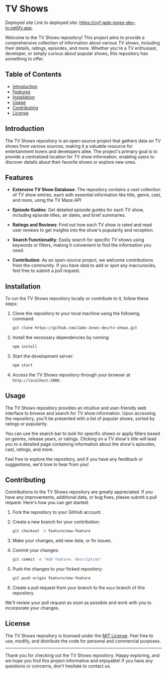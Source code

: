 

# TV Shows

Deployed site Link to deployed site: https://cyf-jade-jones-dev-tv.netlify.app.

Welcome to the TV Shows repository! This project aims to provide a comprehensive collection of information about various TV shows, including their details, ratings, episodes, and more. Whether you're a TV enthusiast, developer, or simply curious about popular shows, this repository has something to offer.

## Table of Contents

- [Introduction](#introduction)
- [Features](#features)
- [Installation](#installation)
- [Usage](#usage)
- [Contributing](#contributing)
- [License](#license)

## Introduction

The TV Shows repository is an open-source project that gathers data on TV shows from various sources, making it a valuable resource for entertainment lovers and developers alike. The project's primary goal is to provide a centralized location for TV show information, enabling users to discover details about their favorite shows or explore new ones.

## Features

- **Extensive TV Show Database**: The repository contains a vast collection of TV show entries, each with essential information like title, genre, cast, and more, using the TV Maze API

- **Episode Guides**: Get detailed episode guides for each TV show, including episode titles, air dates, and brief summaries.

- **Ratings and Reviews**: Find out how each TV show is rated and read user reviews to get insights into the show's popularity and reception.

- **Search Functionality**: Easily search for specific TV shows using keywords or filters, making it convenient to find the information you need.

- **Contribution**: As an open-source project, we welcome contributions from the community. If you have data to add or spot any inaccuracies, feel free to submit a pull request.

## Installation

To run the TV Shows repository locally or contribute to it, follow these steps:

1. Clone the repository to your local machine using the following command:

   ```bash
   git clone https://github.com/Jade-Jones-dev/tv-shows.git
   ```

2. Install the necessary dependencies by running:

   ```bash
   npm install
   ```

3. Start the development server:

   ```bash
   npm start
   ```

4. Access the TV Shows repository through your browser at `http://localhost:3000`.

## Usage

The TV Shows repository provides an intuitive and user-friendly web interface to browse and search for TV show information. Upon accessing the repository, you'll be presented with a list of popular shows, sorted by ratings or popularity.

You can use the search bar to look for specific shows or apply filters based on genres, release years, or ratings. Clicking on a TV show's title will lead you to a detailed page containing information about the show's episodes, cast, ratings, and more.

Feel free to explore the repository, and if you have any feedback or suggestions, we'd love to hear from you!

## Contributing

Contributions to the TV Shows repository are greatly appreciated. If you have any improvements, additional data, or bug fixes, please submit a pull request. Here's how you can get started:

1. Fork the repository to your GitHub account.

2. Create a new branch for your contribution:

   ```bash
   git checkout -b feature/new-feature
   ```

3. Make your changes, add new data, or fix issues.

4. Commit your changes:

   ```bash
   git commit -m "Add feature: description"
   ```

5. Push the changes to your forked repository:

   ```bash
   git push origin feature/new-feature
   ```

6. Create a pull request from your branch to the `main` branch of this repository.

We'll review your pull request as soon as possible and work with you to incorporate your changes.

## License

The TV Shows repository is licensed under the [MIT License](https://github.com/Jade-Jones-dev/tv-shows/blob/main/LICENSE). Feel free to use, modify, and distribute the code for personal and commercial purposes.

---

Thank you for checking out the TV Shows repository. Happy exploring, and we hope you find this project informative and enjoyable! If you have any questions or concerns, don't hesitate to contact us.




